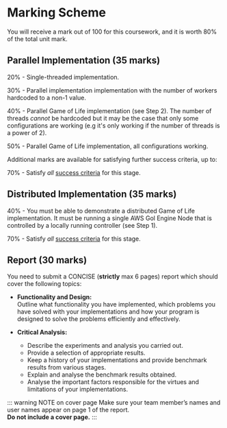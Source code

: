 # Marking Scheme

You will receive a mark out of 100 for this coursework, and it is worth 80% of the total unit mark.

## Parallel Implementation (35 marks)

20% - Single-threaded implementation.

30% - Parallel implementation implementation with the number of workers hardcoded to a non-1 value.

40% - Parallel Game of Life implementation (see Step 2).
The number of threads *cannot* be hardcoded but it may be the case that only some configurations are working
(e.g it's only working if the number of threads is a power of 2).

50% - Parallel Game of Life implementation, all configurations working.

Additional marks are available for satisfying further success criteria, up to:

70% - Satisfy *all* [success criteria](parallel/success-criteria) for this stage.

## Distributed Implementation (35 marks)

40% - You must be able to demonstrate a distributed Game of Life implementation.
It must be running a single AWS Gol Engine Node that is controlled by a locally running controller (see Step 1).

70% - Satisfy *all* [success criteria](distributed/success-criteria) for this stage.

## Report (30 marks)

You need to submit a CONCISE (**strictly** max 6 pages) report which should cover the following topics:

- **Functionality and Design:**\
    Outline what functionality you have implemented, which problems you have solved with your implementations and how your program is designed to solve the problems efficiently and effectively.

- **Critical Analysis:**
  - Describe the experiments and analysis you carried out.
  - Provide a selection of appropriate results.
  - Keep a history of your implementations and provide benchmark results from various stages.
  - Explain and analyse the benchmark results obtained.
  - Analyse the important factors responsible for the virtues and limitations of your implementations.

::: warning NOTE on cover page
Make sure your team member’s names and user names appear on page 1 of the report.\
**Do not include a cover page.**
:::
